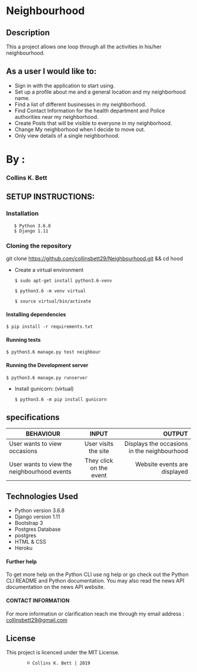 # Neighbourhood

## Description
This a project allows one loop through all the activities in his/her neighbourhood.

## As a user I would like to:

* Sign in with the application to start using.
* Set up a profile about me and a general location and my neighborhood name.
* Find a list of different businesses in my neighborhood.
* Find Contact Information for the health department and Police authorities near my neighborhood.
* Create Posts that will be visible to everyone in my neighborhood.
* Change My neighborhood when I decide to move out.
* Only view details of a single neighborhood.

# By :
### Collins K. Bett

## SETUP INSTRUCTIONS:
### Installation
       $ Python 3.6.8
       $ Django 1.11

### Cloning the repository
git clone https://github.com/collinsbett29/Neighbourhood.git && cd hood

* Create a virtual environment

   `$ sudo apt-get install python3.6-venv`

   ```$ python3.6 -m venv virtual```

   ```$ source virtual/bin/activate```

#### Installing dependencies
    $ pip install -r requirements.txt

#### Running tests
    $ python3.6 manage.py test neighbour

#### Running the Development server
    $ python3.6 manage.py runserver

* Install gunicorn: (virtual)

   ```$ python3.6 -m pip install gunicorn```

## specifications

| BEHAVIOUR	       | INPUT	        | OUTPUT        |
| -------------- | :-------------: | ----------: |
| User wants to view occasions	| User visits the site  |   Displays the occasions in the neighbourhood |
| User wants to view the neighbourhood events	| They click on the event	| Website events are displayed |


## Technologies Used

  * Python version 3.6.8
  * Django version 1.11
  * Bootstrap 3
  * Postgres Database
  * postgres
  * HTML & CSS 
  * Heroku

#### Further help
To get more help on the Python CLI use ng help or go check out the Python CLI README and Python documentation. You may also read the news API documentation on the news API website.

#### CONTACT INFORMATION
For more information or clarification reach me through my email address : collinsbett29@gmail.com
## License

This project is licenced under the MIT License.


            © Collins K. Bett | 2019
